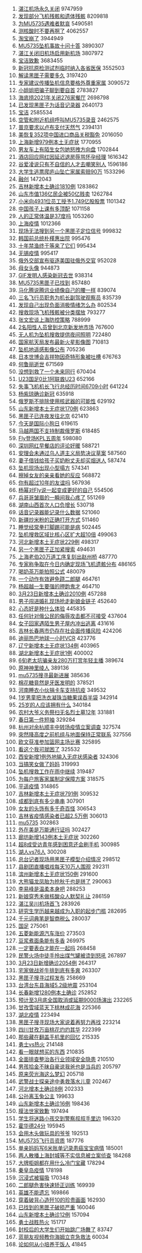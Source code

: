 1. [湛江机场永久关闭](https://s.weibo.com//weibo?q=%23%E6%B9%9B%E6%B1%9F%E6%9C%BA%E5%9C%BA%E6%B0%B8%E4%B9%85%E5%85%B3%E9%97%AD%23&Refer=top) 9747959
2. [发现部分飞机残骸和遗体残骸](https://s.weibo.com//weibo?q=%23%E5%8F%91%E7%8E%B0%E9%83%A8%E5%88%86%E9%A3%9E%E6%9C%BA%E6%AE%8B%E9%AA%B8%E5%92%8C%E9%81%97%E4%BD%93%E6%AE%8B%E9%AA%B8%23&Refer=top) 8209818
3. [为MU5735遇难者默哀](https://s.weibo.com//weibo?q=%23%E4%B8%BAMU5735%E9%81%87%E9%9A%BE%E8%80%85%E9%BB%98%E5%93%80%23&Refer=top) 5490581
4. [测核酸时不要再啊了](https://s.weibo.com//weibo?q=%23%E6%B5%8B%E6%A0%B8%E9%85%B8%E6%97%B6%E4%B8%8D%E8%A6%81%E5%86%8D%E5%95%8A%E4%BA%86%23&Refer=top) 4062557
5. [淘宝崩了](https://s.weibo.com//weibo?q=%23%E6%B7%98%E5%AE%9D%E5%B4%A9%E4%BA%86%23&Refer=top) 3944949
6. [MU5735坠机事故十问十答](https://s.weibo.com//weibo?q=%23MU5735%E5%9D%A0%E6%9C%BA%E4%BA%8B%E6%95%85%E5%8D%81%E9%97%AE%E5%8D%81%E7%AD%94%23&Refer=top) 3890307
7. [湛江关闭旧机场启用新机场](https://s.weibo.com//weibo?q=%23%E6%B9%9B%E6%B1%9F%E5%85%B3%E9%97%AD%E6%97%A7%E6%9C%BA%E5%9C%BA%E5%90%AF%E7%94%A8%E6%96%B0%E6%9C%BA%E5%9C%BA%23&Refer=top) 3807972
8. [宝洁致歉](https://s.weibo.com//weibo?q=%23%E5%AE%9D%E6%B4%81%E8%87%B4%E6%AD%89%23&Refer=top) 3683455
9. [新冠抗原检测试剂临时纳入各省医保](https://s.weibo.com//weibo?q=%23%E6%96%B0%E5%86%A0%E6%8A%97%E5%8E%9F%E6%A3%80%E6%B5%8B%E8%AF%95%E5%89%82%E4%B8%B4%E6%97%B6%E7%BA%B3%E5%85%A5%E5%90%84%E7%9C%81%E5%8C%BB%E4%BF%9D%23&Refer=top) 3552503
10. [解读黑匣子需要多久](https://s.weibo.com//weibo?q=%23%E8%A7%A3%E8%AF%BB%E9%BB%91%E5%8C%A3%E5%AD%90%E9%9C%80%E8%A6%81%E5%A4%9A%E4%B9%85%23&Refer=top) 3197420
11. [专家建议传播坠机信息要格外尊重家属](https://s.weibo.com//weibo?q=%23%E4%B8%93%E5%AE%B6%E5%BB%BA%E8%AE%AE%E4%BC%A0%E6%92%AD%E5%9D%A0%E6%9C%BA%E4%BF%A1%E6%81%AF%E8%A6%81%E6%A0%BC%E5%A4%96%E5%B0%8A%E9%87%8D%E5%AE%B6%E5%B1%9E%23&Refer=top) 3090572
12. [小姐姐把骗子聊到要自首](https://s.weibo.com//weibo?q=%23%E5%B0%8F%E5%A7%90%E5%A7%90%E6%8A%8A%E9%AA%97%E5%AD%90%E8%81%8A%E5%88%B0%E8%A6%81%E8%87%AA%E9%A6%96%23&Refer=top) 2783827
13. [海底捞2021年关闭276家餐厅](https://s.weibo.com//weibo?q=%23%E6%B5%B7%E5%BA%95%E6%8D%9E2021%E5%B9%B4%E5%85%B3%E9%97%AD276%E5%AE%B6%E9%A4%90%E5%8E%85%23&Refer=top) 2698798
14. [已发现黑匣子为话音记录器](https://s.weibo.com//weibo?q=%23%E5%B7%B2%E5%8F%91%E7%8E%B0%E9%BB%91%E5%8C%A3%E5%AD%90%E4%B8%BA%E8%AF%9D%E9%9F%B3%E8%AE%B0%E5%BD%95%E5%99%A8%23&Refer=top) 2640173
15. [宝洁](https://s.weibo.com//weibo?q=%E5%AE%9D%E6%B4%81&Refer=top) 2585534
16. [空管和附近机组呼叫MU5735录音](https://s.weibo.com//weibo?q=%23%E7%A9%BA%E7%AE%A1%E5%92%8C%E9%99%84%E8%BF%91%E6%9C%BA%E7%BB%84%E5%91%BC%E5%8F%ABMU5735%E5%BD%95%E9%9F%B3%23&Refer=top) 2462575
17. [普京要求以卢布支付天然气](https://s.weibo.com//weibo?q=%23%E6%99%AE%E4%BA%AC%E8%A6%81%E6%B1%82%E4%BB%A5%E5%8D%A2%E5%B8%83%E6%94%AF%E4%BB%98%E5%A4%A9%E7%84%B6%E6%B0%94%23&Refer=top) 2394131
18. [美恢复352项中国进口商品关税豁免](https://s.weibo.com//weibo?q=%23%E7%BE%8E%E6%81%A2%E5%A4%8D352%E9%A1%B9%E4%B8%AD%E5%9B%BD%E8%BF%9B%E5%8F%A3%E5%95%86%E5%93%81%E5%85%B3%E7%A8%8E%E8%B1%81%E5%85%8D%23&Refer=top) 2016050
19. [上海新增979例本土无症状](https://s.weibo.com//weibo?q=%23%E4%B8%8A%E6%B5%B7%E6%96%B0%E5%A2%9E979%E4%BE%8B%E6%9C%AC%E5%9C%9F%E6%97%A0%E7%97%87%E7%8A%B6%23&Refer=top) 1770955
20. [男友车上有陌生女包她怒拽方向盘](https://s.weibo.com//weibo?q=%23%E7%94%B7%E5%8F%8B%E8%BD%A6%E4%B8%8A%E6%9C%89%E9%99%8C%E7%94%9F%E5%A5%B3%E5%8C%85%E5%A5%B9%E6%80%92%E6%8B%BD%E6%96%B9%E5%90%91%E7%9B%98%23&Refer=top) 1702844
21. [酒店回应网红因延迟退房辱骂怀孕经理](https://s.weibo.com//weibo?q=%23%E9%85%92%E5%BA%97%E5%9B%9E%E5%BA%94%E7%BD%91%E7%BA%A2%E5%9B%A0%E5%BB%B6%E8%BF%9F%E9%80%80%E6%88%BF%E8%BE%B1%E9%AA%82%E6%80%80%E5%AD%95%E7%BB%8F%E7%90%86%23&Refer=top) 1616342
22. [谷爱凌说只有不自信的人才去嘲笑别人](https://s.weibo.com//weibo?q=%23%E8%B0%B7%E7%88%B1%E5%87%8C%E8%AF%B4%E5%8F%AA%E6%9C%89%E4%B8%8D%E8%87%AA%E4%BF%A1%E7%9A%84%E4%BA%BA%E6%89%8D%E5%8E%BB%E5%98%B2%E7%AC%91%E5%88%AB%E4%BA%BA%23&Refer=top) 1596186
23. [大学生逃票爬庐山坠亡家属索赔90万](https://s.weibo.com//weibo?q=%23%E5%A4%A7%E5%AD%A6%E7%94%9F%E9%80%83%E7%A5%A8%E7%88%AC%E5%BA%90%E5%B1%B1%E5%9D%A0%E4%BA%A1%E5%AE%B6%E5%B1%9E%E7%B4%A2%E8%B5%9490%E4%B8%87%23&Refer=top) 1533296
24. [融创](https://s.weibo.com//weibo?q=%E8%9E%8D%E5%88%9B&Refer=top) 1472043
25. [吉林新增本土确诊1810例](https://s.weibo.com//weibo?q=%23%E5%90%89%E6%9E%97%E6%96%B0%E5%A2%9E%E6%9C%AC%E5%9C%9F%E7%A1%AE%E8%AF%8A1810%E4%BE%8B%23&Refer=top) 1283862
26. [山东市值136亿民企被50亿贱卖](https://s.weibo.com//weibo?q=%23%E5%B1%B1%E4%B8%9C%E5%B8%82%E5%80%BC136%E4%BA%BF%E6%B0%91%E4%BC%81%E8%A2%AB50%E4%BA%BF%E8%B4%B1%E5%8D%96%23&Refer=top) 1262784
27. [小米向4931位员工授予1.749亿股股票](https://s.weibo.com//weibo?q=%23%E5%B0%8F%E7%B1%B3%E5%90%914931%E4%BD%8D%E5%91%98%E5%B7%A5%E6%8E%88%E4%BA%881.749%E4%BA%BF%E8%82%A1%E8%82%A1%E7%A5%A8%23&Refer=top) 1101342
28. [中国孩子上课有多顶配](https://s.weibo.com//weibo?q=%23%E4%B8%AD%E5%9B%BD%E5%AD%A9%E5%AD%90%E4%B8%8A%E8%AF%BE%E6%9C%89%E5%A4%9A%E9%A1%B6%E9%85%8D%23&Refer=top) 1071158
29. [人的正常体温是37度吗](https://s.weibo.com//weibo?q=%23%E4%BA%BA%E7%9A%84%E6%AD%A3%E5%B8%B8%E4%BD%93%E6%B8%A9%E6%98%AF37%E5%BA%A6%E5%90%97%23&Refer=top) 1053260
30. [上海疫情](https://s.weibo.com//weibo?q=%E4%B8%8A%E6%B5%B7%E7%96%AB%E6%83%85&Refer=top) 1012366
31. [现场无法搜到另一个黑匣子定位信号](https://s.weibo.com//weibo?q=%23%E7%8E%B0%E5%9C%BA%E6%97%A0%E6%B3%95%E6%90%9C%E5%88%B0%E5%8F%A6%E4%B8%80%E4%B8%AA%E9%BB%91%E5%8C%A3%E5%AD%90%E5%AE%9A%E4%BD%8D%E4%BF%A1%E5%8F%B7%23&Refer=top) 999832
32. [韩国前总统朴槿惠出院](https://s.weibo.com//weibo?q=%23%E9%9F%A9%E5%9B%BD%E5%89%8D%E6%80%BB%E7%BB%9F%E6%9C%B4%E6%A7%BF%E6%83%A0%E5%87%BA%E9%99%A2%23&Refer=top) 995476
33. [十年禁渔终于等来了它们](https://s.weibo.com//weibo?q=%23%E5%8D%81%E5%B9%B4%E7%A6%81%E6%B8%94%E7%BB%88%E4%BA%8E%E7%AD%89%E6%9D%A5%E4%BA%86%E5%AE%83%E4%BB%AC%23&Refer=top) 995434
34. [无锡疫情](https://s.weibo.com//weibo?q=%23%E6%97%A0%E9%94%A1%E7%96%AB%E6%83%85%23&Refer=top) 995417
35. [俄外交部宣布驱逐美国驻俄外交官](https://s.weibo.com//weibo?q=%23%E4%BF%84%E5%A4%96%E4%BA%A4%E9%83%A8%E5%AE%A3%E5%B8%83%E9%A9%B1%E9%80%90%E7%BE%8E%E5%9B%BD%E9%A9%BB%E4%BF%84%E5%A4%96%E4%BA%A4%E5%AE%98%23&Refer=top) 952028
36. [母女头像](https://s.weibo.com//weibo?q=%E6%AF%8D%E5%A5%B3%E5%A4%B4%E5%83%8F&Refer=top) 944873
37. [GIF发明人感染新冠去世](https://s.weibo.com//weibo?q=%23GIF%E5%8F%91%E6%98%8E%E4%BA%BA%E6%84%9F%E6%9F%93%E6%96%B0%E5%86%A0%E5%8E%BB%E4%B8%96%23&Refer=top) 938314
38. [MU5735黑匣子已找到](https://s.weibo.com//weibo?q=%23MU5735%E9%BB%91%E5%8C%A3%E5%AD%90%E5%B7%B2%E6%89%BE%E5%88%B0%23&Refer=top) 857480
39. [马化腾说腾讯业绩像自己的腰一样](https://s.weibo.com//weibo?q=%23%E9%A9%AC%E5%8C%96%E8%85%BE%E8%AF%B4%E8%85%BE%E8%AE%AF%E4%B8%9A%E7%BB%A9%E5%83%8F%E8%87%AA%E5%B7%B1%E7%9A%84%E8%85%B0%E4%B8%80%E6%A0%B7%23&Refer=top) 839074
40. [三名飞行员职务为机长副驾驶观察员](https://s.weibo.com//weibo?q=%23%E4%B8%89%E5%90%8D%E9%A3%9E%E8%A1%8C%E5%91%98%E8%81%8C%E5%8A%A1%E4%B8%BA%E6%9C%BA%E9%95%BF%E5%89%AF%E9%A9%BE%E9%A9%B6%E8%A7%82%E5%AF%9F%E5%91%98%23&Refer=top) 835739
41. [发现自己出现负面消极情绪怎么办](https://s.weibo.com//weibo?q=%23%E5%8F%91%E7%8E%B0%E8%87%AA%E5%B7%B1%E5%87%BA%E7%8E%B0%E8%B4%9F%E9%9D%A2%E6%B6%88%E6%9E%81%E6%83%85%E7%BB%AA%E6%80%8E%E4%B9%88%E5%8A%9E%23&Refer=top) 802534
42. [搜救现场飞机残骸被分类摆放](https://s.weibo.com//weibo?q=%23%E6%90%9C%E6%95%91%E7%8E%B0%E5%9C%BA%E9%A3%9E%E6%9C%BA%E6%AE%8B%E9%AA%B8%E8%A2%AB%E5%88%86%E7%B1%BB%E6%91%86%E6%94%BE%23&Refer=top) 793277
43. [张文宏谈上海防控策略](https://s.weibo.com//weibo?q=%23%E5%BC%A0%E6%96%87%E5%AE%8F%E8%B0%88%E4%B8%8A%E6%B5%B7%E9%98%B2%E6%8E%A7%E7%AD%96%E7%95%A5%23&Refer=top) 788999
44. [2名阳性人员曾到北京新发地市场](https://s.weibo.com//weibo?q=%232%E5%90%8D%E9%98%B3%E6%80%A7%E4%BA%BA%E5%91%98%E6%9B%BE%E5%88%B0%E5%8C%97%E4%BA%AC%E6%96%B0%E5%8F%91%E5%9C%B0%E5%B8%82%E5%9C%BA%23&Refer=top) 767600
45. [无人机为坠机搜救提供夜间照明](https://s.weibo.com//weibo?q=%23%E6%97%A0%E4%BA%BA%E6%9C%BA%E4%B8%BA%E5%9D%A0%E6%9C%BA%E6%90%9C%E6%95%91%E6%8F%90%E4%BE%9B%E5%A4%9C%E9%97%B4%E7%85%A7%E6%98%8E%23&Refer=top) 722480
46. [国家航天局发布最新火星影像图](https://s.weibo.com//weibo?q=%23%E5%9B%BD%E5%AE%B6%E8%88%AA%E5%A4%A9%E5%B1%80%E5%8F%91%E5%B8%83%E6%9C%80%E6%96%B0%E7%81%AB%E6%98%9F%E5%BD%B1%E5%83%8F%E5%9B%BE%23&Refer=top) 710813
47. [坠机地遥感影像公布](https://s.weibo.com//weibo?q=%23%E5%9D%A0%E6%9C%BA%E5%9C%B0%E9%81%A5%E6%84%9F%E5%BD%B1%E5%83%8F%E5%85%AC%E5%B8%83%23&Refer=top) 705236
48. [日本世博会吉祥物因奇特形象被吐槽](https://s.weibo.com//weibo?q=%23%E6%97%A5%E6%9C%AC%E4%B8%96%E5%8D%9A%E4%BC%9A%E5%90%89%E7%A5%A5%E7%89%A9%E5%9B%A0%E5%A5%87%E7%89%B9%E5%BD%A2%E8%B1%A1%E8%A2%AB%E5%90%90%E6%A7%BD%23&Refer=top) 676763
49. [何鲁丽逝世](https://s.weibo.com//weibo?q=%23%E4%BD%95%E9%B2%81%E4%B8%BD%E9%80%9D%E4%B8%96%23&Refer=top) 671569
50. [没想到救了一个未来同行](https://s.weibo.com//weibo?q=%23%E6%B2%A1%E6%83%B3%E5%88%B0%E6%95%91%E4%BA%86%E4%B8%80%E4%B8%AA%E6%9C%AA%E6%9D%A5%E5%90%8C%E8%A1%8C%23&Refer=top) 670404
51. [U23国足0比1阿联酋U23](https://s.weibo.com//weibo?q=%23U23%E5%9B%BD%E8%B6%B30%E6%AF%941%E9%98%BF%E8%81%94%E9%85%8BU23%23&Refer=top) 652166
52. [失事飞机机长飞行总经历时间6709小时](https://s.weibo.com//weibo?q=%23%E5%A4%B1%E4%BA%8B%E9%A3%9E%E6%9C%BA%E6%9C%BA%E9%95%BF%E9%A3%9E%E8%A1%8C%E6%80%BB%E7%BB%8F%E5%8E%86%E6%97%B6%E9%97%B46709%E5%B0%8F%E6%97%B6%23&Refer=top) 641224
53. [杨紫琼确诊新冠](https://s.weibo.com//weibo?q=%23%E6%9D%A8%E7%B4%AB%E7%90%BC%E7%A1%AE%E8%AF%8A%E6%96%B0%E5%86%A0%23&Refer=top) 635918
54. [俄罗斯不排除使用核武器的可能性](https://s.weibo.com//weibo?q=%23%E4%BF%84%E7%BD%97%E6%96%AF%E4%B8%8D%E6%8E%92%E9%99%A4%E4%BD%BF%E7%94%A8%E6%A0%B8%E6%AD%A6%E5%99%A8%E7%9A%84%E5%8F%AF%E8%83%BD%E6%80%A7%23&Refer=top) 629192
55. [山东新增本土无症状170例](https://s.weibo.com//weibo?q=%23%E5%B1%B1%E4%B8%9C%E6%96%B0%E5%A2%9E%E6%9C%AC%E5%9C%9F%E6%97%A0%E7%97%87%E7%8A%B6170%E4%BE%8B%23&Refer=top) 623863
56. [黑匣子已连夜发往北京](https://s.weibo.com//weibo?q=%23%E9%BB%91%E5%8C%A3%E5%AD%90%E5%B7%B2%E8%BF%9E%E5%A4%9C%E5%8F%91%E5%BE%80%E5%8C%97%E4%BA%AC%23&Refer=top) 621410
57. [今天是国际小狗日](https://s.weibo.com//weibo?q=%23%E4%BB%8A%E5%A4%A9%E6%98%AF%E5%9B%BD%E9%99%85%E5%B0%8F%E7%8B%97%E6%97%A5%23&Refer=top) 619615
58. [马越两国不支持制裁俄罗斯](https://s.weibo.com//weibo?q=%23%E9%A9%AC%E8%B6%8A%E4%B8%A4%E5%9B%BD%E4%B8%8D%E6%94%AF%E6%8C%81%E5%88%B6%E8%A3%81%E4%BF%84%E7%BD%97%E6%96%AF%23&Refer=top) 618485
59. [Fly登场KPL五周年](https://s.weibo.com//weibo?q=%23Fly%E7%99%BB%E5%9C%BAKPL%E4%BA%94%E5%91%A8%E5%B9%B4%23&Refer=top) 598080
60. [深圳网红早餐店的评论好暖](https://s.weibo.com//weibo?q=%23%E6%B7%B1%E5%9C%B3%E7%BD%91%E7%BA%A2%E6%97%A9%E9%A4%90%E5%BA%97%E7%9A%84%E8%AF%84%E8%AE%BA%E5%A5%BD%E6%9A%96%23&Refer=top) 588721
61. [安理会未通过乌人道主义局势决议草案](https://s.weibo.com//weibo?q=%23%E5%AE%89%E7%90%86%E4%BC%9A%E6%9C%AA%E9%80%9A%E8%BF%87%E4%B9%8C%E4%BA%BA%E9%81%93%E4%B8%BB%E4%B9%89%E5%B1%80%E5%8A%BF%E5%86%B3%E8%AE%AE%E8%8D%89%E6%A1%88%23&Refer=top) 587560
62. [妻子借钱给孩子买奶粉丈夫却买烟送人](https://s.weibo.com//weibo?q=%23%E5%A6%BB%E5%AD%90%E5%80%9F%E9%92%B1%E7%BB%99%E5%AD%A9%E5%AD%90%E4%B9%B0%E5%A5%B6%E7%B2%89%E4%B8%88%E5%A4%AB%E5%8D%B4%E4%B9%B0%E7%83%9F%E9%80%81%E4%BA%BA%23&Refer=top) 587474
63. [坠机现场出现小型塌方](https://s.weibo.com//weibo?q=%23%E5%9D%A0%E6%9C%BA%E7%8E%B0%E5%9C%BA%E5%87%BA%E7%8E%B0%E5%B0%8F%E5%9E%8B%E5%A1%8C%E6%96%B9%23&Refer=top) 574341
64. [擦掉女友的亲亲看她的反应](https://s.weibo.com//weibo?q=%23%E6%93%A6%E6%8E%89%E5%A5%B3%E5%8F%8B%E7%9A%84%E4%BA%B2%E4%BA%B2%E7%9C%8B%E5%A5%B9%E7%9A%84%E5%8F%8D%E5%BA%94%23&Refer=top) 568872
65. [你有超过10年的友谊吗](https://s.weibo.com//weibo?q=%23%E4%BD%A0%E6%9C%89%E8%B6%85%E8%BF%8710%E5%B9%B4%E7%9A%84%E5%8F%8B%E8%B0%8A%E5%90%97%23&Refer=top) 567936
66. [杨幂对Fly说一起变成更好的自己](https://s.weibo.com//weibo?q=%23%E6%9D%A8%E5%B9%82%E5%AF%B9Fly%E8%AF%B4%E4%B8%80%E8%B5%B7%E5%8F%98%E6%88%90%E6%9B%B4%E5%A5%BD%E7%9A%84%E8%87%AA%E5%B7%B1%23&Refer=top) 554506
67. [兵哥哥皱眉的一瞬间我心疼了](https://s.weibo.com//weibo?q=%23%E5%85%B5%E5%93%A5%E5%93%A5%E7%9A%B1%E7%9C%89%E7%9A%84%E4%B8%80%E7%9E%AC%E9%97%B4%E6%88%91%E5%BF%83%E7%96%BC%E4%BA%86%23&Refer=top) 551269
68. [湖南山西首次人口负增长](https://s.weibo.com//weibo?q=%23%E6%B9%96%E5%8D%97%E5%B1%B1%E8%A5%BF%E9%A6%96%E6%AC%A1%E4%BA%BA%E5%8F%A3%E8%B4%9F%E5%A2%9E%E9%95%BF%23&Refer=top) 530718
69. [话音记录器能记录什么数据](https://s.weibo.com//weibo?q=%23%E8%AF%9D%E9%9F%B3%E8%AE%B0%E5%BD%95%E5%99%A8%E8%83%BD%E8%AE%B0%E5%BD%95%E4%BB%80%E4%B9%88%E6%95%B0%E6%8D%AE%23&Refer=top) 521060
70. [新疆炒米粉的正确打开方式](https://s.weibo.com//weibo?q=%23%E6%96%B0%E7%96%86%E7%82%92%E7%B1%B3%E7%B2%89%E7%9A%84%E6%AD%A3%E7%A1%AE%E6%89%93%E5%BC%80%E6%96%B9%E5%BC%8F%23&Refer=top) 511460
71. [睡觉经常拳打脚踢可能是病](https://s.weibo.com//weibo?q=%23%E7%9D%A1%E8%A7%89%E7%BB%8F%E5%B8%B8%E6%8B%B3%E6%89%93%E8%84%9A%E8%B8%A2%E5%8F%AF%E8%83%BD%E6%98%AF%E7%97%85%23&Refer=top) 502445
72. [坠机搜救区域比核心区扩大超10倍](https://s.weibo.com//weibo?q=%23%E5%9D%A0%E6%9C%BA%E6%90%9C%E6%95%91%E5%8C%BA%E5%9F%9F%E6%AF%94%E6%A0%B8%E5%BF%83%E5%8C%BA%E6%89%A9%E5%A4%A7%E8%B6%8510%E5%80%8D%23&Refer=top) 499063
73. [河北新增本土无症状229例](https://s.weibo.com//weibo?q=%23%E6%B2%B3%E5%8C%97%E6%96%B0%E5%A2%9E%E6%9C%AC%E5%9C%9F%E6%97%A0%E7%97%87%E7%8A%B6229%E4%BE%8B%23&Refer=top) 498317
74. [另一个黑匣子正加紧搜索](https://s.weibo.com//weibo?q=%23%E5%8F%A6%E4%B8%80%E4%B8%AA%E9%BB%91%E5%8C%A3%E5%AD%90%E6%AD%A3%E5%8A%A0%E7%B4%A7%E6%90%9C%E7%B4%A2%23&Refer=top) 494631
75. [上海老伯20万道工序复刻出赵州桥](https://s.weibo.com//weibo?q=%23%E4%B8%8A%E6%B5%B7%E8%80%81%E4%BC%AF20%E4%B8%87%E9%81%93%E5%B7%A5%E5%BA%8F%E5%A4%8D%E5%88%BB%E5%87%BA%E8%B5%B5%E5%B7%9E%E6%A1%A5%23&Refer=top) 487770
76. [专家称争取在今日内确定现场飞机遗骸分布](https://s.weibo.com//weibo?q=%23%E4%B8%93%E5%AE%B6%E7%A7%B0%E4%BA%89%E5%8F%96%E5%9C%A8%E4%BB%8A%E6%97%A5%E5%86%85%E7%A1%AE%E5%AE%9A%E7%8E%B0%E5%9C%BA%E9%A3%9E%E6%9C%BA%E9%81%97%E9%AA%B8%E5%88%86%E5%B8%83%23&Refer=top) 486165
77. [喝奶茶万能拍照公式](https://s.weibo.com//weibo?q=%23%E5%96%9D%E5%A5%B6%E8%8C%B6%E4%B8%87%E8%83%BD%E6%8B%8D%E7%85%A7%E5%85%AC%E5%BC%8F%23&Refer=top) 480079
78. [一个动作有效避免跷二郎腿](https://s.weibo.com//weibo?q=%23%E4%B8%80%E4%B8%AA%E5%8A%A8%E4%BD%9C%E6%9C%89%E6%95%88%E9%81%BF%E5%85%8D%E8%B7%B7%E4%BA%8C%E9%83%8E%E8%85%BF%23&Refer=top) 464761
79. [杨超越一生要强的押韵鬼才](https://s.weibo.com//weibo?q=%23%E6%9D%A8%E8%B6%85%E8%B6%8A%E4%B8%80%E7%94%9F%E8%A6%81%E5%BC%BA%E7%9A%84%E6%8A%BC%E9%9F%B5%E9%AC%BC%E6%89%8D%23&Refer=top) 464710
80. [3月23日新增本土确诊2010例](https://s.weibo.com//weibo?q=%233%E6%9C%8823%E6%97%A5%E6%96%B0%E5%A2%9E%E6%9C%AC%E5%9C%9F%E7%A1%AE%E8%AF%8A2010%E4%BE%8B%23&Refer=top) 457288
81. [男子闯进婚礼现场抢走新娘金链子](https://s.weibo.com//weibo?q=%23%E7%94%B7%E5%AD%90%E9%97%AF%E8%BF%9B%E5%A9%9A%E7%A4%BC%E7%8E%B0%E5%9C%BA%E6%8A%A2%E8%B5%B0%E6%96%B0%E5%A8%98%E9%87%91%E9%93%BE%E5%AD%90%23&Refer=top) 452640
82. [心态好是种什么体验](https://s.weibo.com//weibo?q=%23%E5%BF%83%E6%80%81%E5%A5%BD%E6%98%AF%E7%A7%8D%E4%BB%80%E4%B9%88%E4%BD%93%E9%AA%8C%23&Refer=top) 445835
83. [任何针对俄公民的侮辱攻击都不可接受](https://s.weibo.com//weibo?q=%23%E4%BB%BB%E4%BD%95%E9%92%88%E5%AF%B9%E4%BF%84%E5%85%AC%E6%B0%91%E7%9A%84%E4%BE%AE%E8%BE%B1%E6%94%BB%E5%87%BB%E9%83%BD%E4%B8%8D%E5%8F%AF%E6%8E%A5%E5%8F%97%23&Refer=top) 437604
84. [女子回家遇陌生男子屋内冲出逃离](https://s.weibo.com//weibo?q=%23%E5%A5%B3%E5%AD%90%E5%9B%9E%E5%AE%B6%E9%81%87%E9%99%8C%E7%94%9F%E7%94%B7%E5%AD%90%E5%B1%8B%E5%86%85%E5%86%B2%E5%87%BA%E9%80%83%E7%A6%BB%23&Refer=top) 431616
85. [吉林长春两市仍存在社会面传播风险](https://s.weibo.com//weibo?q=%23%E5%90%89%E6%9E%97%E9%95%BF%E6%98%A5%E4%B8%A4%E5%B8%82%E4%BB%8D%E5%AD%98%E5%9C%A8%E7%A4%BE%E4%BC%9A%E9%9D%A2%E4%BC%A0%E6%92%AD%E9%A3%8E%E9%99%A9%23&Refer=top) 424206
86. [迪丽热巴地球一小时VCR](https://s.weibo.com//weibo?q=%23%E8%BF%AA%E4%B8%BD%E7%83%AD%E5%B7%B4%E5%9C%B0%E7%90%83%E4%B8%80%E5%B0%8F%E6%97%B6VCR%23&Refer=top) 423776
87. [辽宁新增本土无症状134例](https://s.weibo.com//weibo?q=%23%E8%BE%BD%E5%AE%81%E6%96%B0%E5%A2%9E%E6%9C%AC%E5%9C%9F%E6%97%A0%E7%97%87%E7%8A%B6134%E4%BE%8B%23&Refer=top) 403965
88. [湖北新增本土无症状1例](https://s.weibo.com//weibo?q=%23%E6%B9%96%E5%8C%97%E6%96%B0%E5%A2%9E%E6%9C%AC%E5%9C%9F%E6%97%A0%E7%97%87%E7%8A%B61%E4%BE%8B%23&Refer=top) 400002
89. [6旬老太坑骗亲友280万打赏年轻主播](https://s.weibo.com//weibo?q=%236%E6%97%AC%E8%80%81%E5%A4%AA%E5%9D%91%E9%AA%97%E4%BA%B2%E5%8F%8B280%E4%B8%87%E6%89%93%E8%B5%8F%E5%B9%B4%E8%BD%BB%E4%B8%BB%E6%92%AD%23&Refer=top) 389674
90. [原神神里绫人](https://s.weibo.com//weibo?q=%23%E5%8E%9F%E7%A5%9E%E7%A5%9E%E9%87%8C%E7%BB%AB%E4%BA%BA%23&Refer=top) 389136
91. [mu5735搜寻最新进展](https://s.weibo.com//weibo?q=%23mu5735%E6%90%9C%E5%AF%BB%E6%9C%80%E6%96%B0%E8%BF%9B%E5%B1%95%23&Refer=top) 385636
92. [棉花糖竟然是牙医发明的](https://s.weibo.com//weibo?q=%23%E6%A3%89%E8%8A%B1%E7%B3%96%E7%AB%9F%E7%84%B6%E6%98%AF%E7%89%99%E5%8C%BB%E5%8F%91%E6%98%8E%E7%9A%84%23&Refer=top) 378521
93. [河南睡衣小伙捐卡车支持抗疫](https://s.weibo.com//weibo?q=%23%E6%B2%B3%E5%8D%97%E7%9D%A1%E8%A1%A3%E5%B0%8F%E4%BC%99%E6%8D%90%E5%8D%A1%E8%BD%A6%E6%94%AF%E6%8C%81%E6%8A%97%E7%96%AB%23&Refer=top) 349532
94. [1岁男童把洗衣凝珠当糖果误吞半袋](https://s.weibo.com//weibo?q=%231%E5%B2%81%E7%94%B7%E7%AB%A5%E6%8A%8A%E6%B4%97%E8%A1%A3%E5%87%9D%E7%8F%A0%E5%BD%93%E7%B3%96%E6%9E%9C%E8%AF%AF%E5%90%9E%E5%8D%8A%E8%A2%8B%23&Refer=top) 342914
95. [25岁的人应该拥有什么](https://s.weibo.com//weibo?q=%2325%E5%B2%81%E7%9A%84%E4%BA%BA%E5%BA%94%E8%AF%A5%E6%8B%A5%E6%9C%89%E4%BB%80%E4%B9%88%23&Refer=top) 340184
96. [农村大爷义务祭扫无名烈士墓12年](https://s.weibo.com//weibo?q=%23%E5%86%9C%E6%9D%91%E5%A4%A7%E7%88%B7%E4%B9%89%E5%8A%A1%E7%A5%AD%E6%89%AB%E6%97%A0%E5%90%8D%E7%83%88%E5%A3%AB%E5%A2%9312%E5%B9%B4%23&Refer=top) 331881
97. [春日第一件短袖](https://s.weibo.com//weibo?q=%23%E6%98%A5%E6%97%A5%E7%AC%AC%E4%B8%80%E4%BB%B6%E7%9F%AD%E8%A2%96%23&Refer=top) 329284
98. [杭州对余杭顺丰中转场疫情立案调查](https://s.weibo.com//weibo?q=%23%E6%9D%AD%E5%B7%9E%E5%AF%B9%E4%BD%99%E6%9D%AD%E9%A1%BA%E4%B8%B0%E4%B8%AD%E8%BD%AC%E5%9C%BA%E7%96%AB%E6%83%85%E7%AB%8B%E6%A1%88%E8%B0%83%E6%9F%A5%23&Refer=top) 327574
99. [突然降高度之前机组与地面保持正常联系](https://s.weibo.com//weibo?q=%23%E7%AA%81%E7%84%B6%E9%99%8D%E9%AB%98%E5%BA%A6%E4%B9%8B%E5%89%8D%E6%9C%BA%E7%BB%84%E4%B8%8E%E5%9C%B0%E9%9D%A2%E4%BF%9D%E6%8C%81%E6%AD%A3%E5%B8%B8%E8%81%94%E7%B3%BB%23&Refer=top) 327556
100. [欧文获准参加篮网主场比赛](https://s.weibo.com//weibo?q=%23%E6%AC%A7%E6%96%87%E8%8E%B7%E5%87%86%E5%8F%82%E5%8A%A0%E7%AF%AE%E7%BD%91%E4%B8%BB%E5%9C%BA%E6%AF%94%E8%B5%9B%23&Refer=top) 325895
101. [看这个我可就困了](https://s.weibo.com//weibo?q=%23%E7%9C%8B%E8%BF%99%E4%B8%AA%E6%88%91%E5%8F%AF%E5%B0%B1%E5%9B%B0%E4%BA%86%23&Refer=top) 325532
102. [西安新增1例外地输入无症状感染者](https://s.weibo.com//weibo?q=%23%E8%A5%BF%E5%AE%89%E6%96%B0%E5%A2%9E1%E4%BE%8B%E5%A4%96%E5%9C%B0%E8%BE%93%E5%85%A5%E6%97%A0%E7%97%87%E7%8A%B6%E6%84%9F%E6%9F%93%E8%80%85%23&Refer=top) 324306
103. [当搞笑女做了妈妈](https://s.weibo.com//weibo?q=%23%E5%BD%93%E6%90%9E%E7%AC%91%E5%A5%B3%E5%81%9A%E4%BA%86%E5%A6%88%E5%A6%88%23&Refer=top) 319993
104. [坠机搜救工作在雨中继续](https://s.weibo.com//weibo?q=%23%E5%9D%A0%E6%9C%BA%E6%90%9C%E6%95%91%E5%B7%A5%E4%BD%9C%E5%9C%A8%E9%9B%A8%E4%B8%AD%E7%BB%A7%E7%BB%AD%23&Refer=top) 319487
105. [为每户旅客家属制定保障方案](https://s.weibo.com//weibo?q=%23%E4%B8%BA%E6%AF%8F%E6%88%B7%E6%97%85%E5%AE%A2%E5%AE%B6%E5%B1%9E%E5%88%B6%E5%AE%9A%E4%BF%9D%E9%9A%9C%E6%96%B9%E6%A1%88%23&Refer=top) 318575
106. [平遥疫情](https://s.weibo.com//weibo?q=%E5%B9%B3%E9%81%A5%E7%96%AB%E6%83%85&Refer=top) 314865
107. [吉林新增本土无症状791例](https://s.weibo.com//weibo?q=%23%E5%90%89%E6%9E%97%E6%96%B0%E5%A2%9E%E6%9C%AC%E5%9C%9F%E6%97%A0%E7%97%87%E7%8A%B6791%E4%BE%8B%23&Refer=top) 309532
108. [成都到底有多少串串](https://s.weibo.com//weibo?q=%23%E6%88%90%E9%83%BD%E5%88%B0%E5%BA%95%E6%9C%89%E5%A4%9A%E5%B0%91%E4%B8%B2%E4%B8%B2%23&Refer=top) 307901
109. [女友的头饰有多千奇百怪](https://s.weibo.com//weibo?q=%23%E5%A5%B3%E5%8F%8B%E7%9A%84%E5%A4%B4%E9%A5%B0%E6%9C%89%E5%A4%9A%E5%8D%83%E5%A5%87%E7%99%BE%E6%80%AA%23&Refer=top) 306543
110. [吉林省疫情感染者已超2.5万例](https://s.weibo.com//weibo?q=%23%E5%90%89%E6%9E%97%E7%9C%81%E7%96%AB%E6%83%85%E6%84%9F%E6%9F%93%E8%80%85%E5%B7%B2%E8%B6%852.5%E4%B8%87%E4%BE%8B%23&Refer=top) 306013
111. [mu5735](https://s.weibo.com//weibo?q=%23mu5735%23&Refer=top) 302863
112. [外在美是万能通行证吗](https://s.weibo.com//weibo?q=%23%E5%A4%96%E5%9C%A8%E7%BE%8E%E6%98%AF%E4%B8%87%E8%83%BD%E9%80%9A%E8%A1%8C%E8%AF%81%E5%90%97%23&Refer=top) 302427
113. [廊坊新增143例本土无症状](https://s.weibo.com//weibo?q=%23%E5%BB%8A%E5%9D%8A%E6%96%B0%E5%A2%9E143%E4%BE%8B%E6%9C%AC%E5%9C%9F%E6%97%A0%E7%97%87%E7%8A%B6%23&Refer=top) 302260
114. [超8成受访青年感到困意还会刷手机](https://s.weibo.com//weibo?q=%23%E8%B6%858%E6%88%90%E5%8F%97%E8%AE%BF%E9%9D%92%E5%B9%B4%E6%84%9F%E5%88%B0%E5%9B%B0%E6%84%8F%E8%BF%98%E4%BC%9A%E5%88%B7%E6%89%8B%E6%9C%BA%23&Refer=top) 300985
115. [湖人vs76人](https://s.weibo.com//weibo?q=%23%E6%B9%96%E4%BA%BAvs76%E4%BA%BA%23&Refer=top) 300208
116. [总台记者现场用黑匣子模型介绍情况](https://s.weibo.com//weibo?q=%23%E6%80%BB%E5%8F%B0%E8%AE%B0%E8%80%85%E7%8E%B0%E5%9C%BA%E7%94%A8%E9%BB%91%E5%8C%A3%E5%AD%90%E6%A8%A1%E5%9E%8B%E4%BB%8B%E7%BB%8D%E6%83%85%E5%86%B5%23&Refer=top) 298512
117. [县剧团直播唱戏每天10万人围观](https://s.weibo.com//weibo?q=%23%E5%8E%BF%E5%89%A7%E5%9B%A2%E7%9B%B4%E6%92%AD%E5%94%B1%E6%88%8F%E6%AF%8F%E5%A4%A910%E4%B8%87%E4%BA%BA%E5%9B%B4%E8%A7%82%23&Refer=top) 292311
118. [滨州新增本土无症状150例](https://s.weibo.com//weibo?q=%23%E6%BB%A8%E5%B7%9E%E6%96%B0%E5%A2%9E%E6%9C%AC%E5%9C%9F%E6%97%A0%E7%97%87%E7%8A%B6150%E4%BE%8B%23&Refer=top) 291600
119. [大熊猫龙凤胎为抢秋千也是拼了](https://s.weibo.com//weibo?q=%23%E5%A4%A7%E7%86%8A%E7%8C%AB%E9%BE%99%E5%87%A4%E8%83%8E%E4%B8%BA%E6%8A%A2%E7%A7%8B%E5%8D%83%E4%B9%9F%E6%98%AF%E6%8B%BC%E4%BA%86%23&Refer=top) 290063
120. [李易峰是温柔本身吧](https://s.weibo.com//weibo?q=%23%E6%9D%8E%E6%98%93%E5%B3%B0%E6%98%AF%E6%B8%A9%E6%9F%94%E6%9C%AC%E8%BA%AB%E5%90%A7%23&Refer=top) 288253
121. [新娘穿秀禾做核酸众人默契礼让](https://s.weibo.com//weibo?q=%23%E6%96%B0%E5%A8%98%E7%A9%BF%E7%A7%80%E7%A6%BE%E5%81%9A%E6%A0%B8%E9%85%B8%E4%BC%97%E4%BA%BA%E9%BB%98%E5%A5%91%E7%A4%BC%E8%AE%A9%23&Refer=top) 286159
122. [湛江吴川机场首飞](https://s.weibo.com//weibo?q=%23%E6%B9%9B%E6%B1%9F%E5%90%B4%E5%B7%9D%E6%9C%BA%E5%9C%BA%E9%A6%96%E9%A3%9E%23&Refer=top) 283926
123. [研究生学历越来越成为入职的起步门槛](https://s.weibo.com//weibo?q=%23%E7%A0%94%E7%A9%B6%E7%94%9F%E5%AD%A6%E5%8E%86%E8%B6%8A%E6%9D%A5%E8%B6%8A%E6%88%90%E4%B8%BA%E5%85%A5%E8%81%8C%E7%9A%84%E8%B5%B7%E6%AD%A5%E9%97%A8%E6%A7%9B%23&Refer=top) 282695
124. [千元词典笔是智商税么](https://s.weibo.com//weibo?q=%23%E5%8D%83%E5%85%83%E8%AF%8D%E5%85%B8%E7%AC%94%E6%98%AF%E6%99%BA%E5%95%86%E7%A8%8E%E4%B9%88%23&Refer=top) 280037
125. [国足](https://s.weibo.com//weibo?q=%E5%9B%BD%E8%B6%B3&Refer=top) 275061
126. [五菱新能源汽车涨价](https://s.weibo.com//weibo?q=%23%E4%BA%94%E8%8F%B1%E6%96%B0%E8%83%BD%E6%BA%90%E6%B1%BD%E8%BD%A6%E6%B6%A8%E4%BB%B7%23&Refer=top) 273503
127. [豆浆煮面条能有多香](https://s.weibo.com//weibo?q=%23%E8%B1%86%E6%B5%86%E7%85%AE%E9%9D%A2%E6%9D%A1%E8%83%BD%E6%9C%89%E5%A4%9A%E9%A6%99%23&Refer=top) 269975
128. [一定要表白才能在一起吗](https://s.weibo.com//weibo?q=%23%E4%B8%80%E5%AE%9A%E8%A6%81%E8%A1%A8%E7%99%BD%E6%89%8D%E8%83%BD%E5%9C%A8%E4%B8%80%E8%B5%B7%E5%90%97%23&Refer=top) 268458
129. [民警火场中徒手拎出煤气罐被烫到怒吼](https://s.weibo.com//weibo?q=%23%E6%B0%91%E8%AD%A6%E7%81%AB%E5%9C%BA%E4%B8%AD%E5%BE%92%E6%89%8B%E6%8B%8E%E5%87%BA%E7%85%A4%E6%B0%94%E7%BD%90%E8%A2%AB%E7%83%AB%E5%88%B0%E6%80%92%E5%90%BC%23&Refer=top) 267897
130. [3月23日新增确诊2054例](https://s.weibo.com//weibo?q=%233%E6%9C%8823%E6%97%A5%E6%96%B0%E5%A2%9E%E7%A1%AE%E8%AF%8A2054%E4%BE%8B%23&Refer=top) 264317
131. [宅家做战斧牛排到底有多爽](https://s.weibo.com//weibo?q=%23%E5%AE%85%E5%AE%B6%E5%81%9A%E6%88%98%E6%96%A7%E7%89%9B%E6%8E%92%E5%88%B0%E5%BA%95%E6%9C%89%E5%A4%9A%E7%88%BD%23&Refer=top) 263307
132. [黑匣子搜寻过程发布](https://s.weibo.com//weibo?q=%23%E9%BB%91%E5%8C%A3%E5%AD%90%E6%90%9C%E5%AF%BB%E8%BF%87%E7%A8%8B%E5%8F%91%E5%B8%83%23&Refer=top) 258669
133. [台湾台东县海域5.2级地震](https://s.weibo.com//weibo?q=%23%E5%8F%B0%E6%B9%BE%E5%8F%B0%E4%B8%9C%E5%8E%BF%E6%B5%B7%E5%9F%9F5.2%E7%BA%A7%E5%9C%B0%E9%9C%87%23&Refer=top) 253104
134. [长春新增1280例本土确诊](https://s.weibo.com//weibo?q=%23%E9%95%BF%E6%98%A5%E6%96%B0%E5%A2%9E1280%E4%BE%8B%E6%9C%AC%E5%9C%9F%E7%A1%AE%E8%AF%8A%23&Refer=top) 252852
135. [预计至3月底全国取消或延期9000场演出](https://s.weibo.com//weibo?q=%23%E9%A2%84%E8%AE%A1%E8%87%B33%E6%9C%88%E5%BA%95%E5%85%A8%E5%9B%BD%E5%8F%96%E6%B6%88%E6%88%96%E5%BB%B6%E6%9C%9F9000%E5%9C%BA%E6%BC%94%E5%87%BA%23&Refer=top) 232265
136. [甘孜雪域蓝天下桃林成花海](https://s.weibo.com//weibo?q=%23%E7%94%98%E5%AD%9C%E9%9B%AA%E5%9F%9F%E8%93%9D%E5%A4%A9%E4%B8%8B%E6%A1%83%E6%9E%97%E6%88%90%E8%8A%B1%E6%B5%B7%23&Refer=top) 225366
137. [湖北疫情](https://s.weibo.com//weibo?q=%E6%B9%96%E5%8C%97%E7%96%AB%E6%83%85&Refer=top) 223494
138. [黑匣子搜寻现场大家说着再努力再找](https://s.weibo.com//weibo?q=%23%E9%BB%91%E5%8C%A3%E5%AD%90%E6%90%9C%E5%AF%BB%E7%8E%B0%E5%9C%BA%E5%A4%A7%E5%AE%B6%E8%AF%B4%E7%9D%80%E5%86%8D%E5%8A%AA%E5%8A%9B%E5%86%8D%E6%89%BE%23&Refer=top) 223214
139. [四川甘孜万亩桃花灼灼其华](https://s.weibo.com//weibo?q=%23%E5%9B%9B%E5%B7%9D%E7%94%98%E5%AD%9C%E4%B8%87%E4%BA%A9%E6%A1%83%E8%8A%B1%E7%81%BC%E7%81%BC%E5%85%B6%E5%8D%8E%23&Refer=top) 222399
140. [那些藏在翻盖手机里的回忆](https://s.weibo.com//weibo?q=%23%E9%82%A3%E4%BA%9B%E8%97%8F%E5%9C%A8%E7%BF%BB%E7%9B%96%E6%89%8B%E6%9C%BA%E9%87%8C%E7%9A%84%E5%9B%9E%E5%BF%86%23&Refer=top) 215335
141. [勇士vs热火](https://s.weibo.com//weibo?q=%23%E5%8B%87%E5%A3%ABvs%E7%83%AD%E7%81%AB%23&Refer=top) 214148
142. [看一眼就想买的东西](https://s.weibo.com//weibo?q=%23%E7%9C%8B%E4%B8%80%E7%9C%BC%E5%B0%B1%E6%83%B3%E4%B9%B0%E7%9A%84%E4%B8%9C%E8%A5%BF%23&Refer=top) 210835
143. [全面排查整治各行业领域安全隐患](https://s.weibo.com//weibo?q=%23%E5%85%A8%E9%9D%A2%E6%8E%92%E6%9F%A5%E6%95%B4%E6%B2%BB%E5%90%84%E8%A1%8C%E4%B8%9A%E9%A2%86%E5%9F%9F%E5%AE%89%E5%85%A8%E9%9A%90%E6%82%A3%23&Refer=top) 210510
144. [男孩拾金不昧自豪说我爸也是当兵的](https://s.weibo.com//weibo?q=%23%E7%94%B7%E5%AD%A9%E6%8B%BE%E9%87%91%E4%B8%8D%E6%98%A7%E8%87%AA%E8%B1%AA%E8%AF%B4%E6%88%91%E7%88%B8%E4%B9%9F%E6%98%AF%E5%BD%93%E5%85%B5%E7%9A%84%23&Refer=top) 205797
145. [原来荧光海这么梦幻](https://s.weibo.com//weibo?q=%23%E5%8E%9F%E6%9D%A5%E8%8D%A7%E5%85%89%E6%B5%B7%E8%BF%99%E4%B9%88%E6%A2%A6%E5%B9%BB%23&Refer=top) 205718
146. [武警战士探亲途中勇救落水儿童](https://s.weibo.com//weibo?q=%23%E6%AD%A6%E8%AD%A6%E6%88%98%E5%A3%AB%E6%8E%A2%E4%BA%B2%E9%80%94%E4%B8%AD%E5%8B%87%E6%95%91%E8%90%BD%E6%B0%B4%E5%84%BF%E7%AB%A5%23&Refer=top) 202467
147. [河北增本土确诊8例](https://s.weibo.com//weibo?q=%23%E6%B2%B3%E5%8C%97%E5%A2%9E%E6%9C%AC%E5%9C%9F%E7%A1%AE%E8%AF%8A8%E4%BE%8B%23&Refer=top) 202333
148. [公孙离玉兔公主](https://s.weibo.com//weibo?q=%23%E5%85%AC%E5%AD%99%E7%A6%BB%E7%8E%89%E5%85%94%E5%85%AC%E4%B8%BB%23&Refer=top) 199633
149. [山东新增本土确诊16例](https://s.weibo.com//weibo?q=%23%E5%B1%B1%E4%B8%9C%E6%96%B0%E5%A2%9E%E6%9C%AC%E5%9C%9F%E7%A1%AE%E8%AF%8A16%E4%BE%8B%23&Refer=top) 198436
150. [膜法世家致歉](https://s.weibo.com//weibo?q=%23%E8%86%9C%E6%B3%95%E4%B8%96%E5%AE%B6%E8%87%B4%E6%AD%89%23&Refer=top) 197494
151. [学生将迷路小孩交到警察叔叔手里边](https://s.weibo.com//weibo?q=%23%E5%AD%A6%E7%94%9F%E5%B0%86%E8%BF%B7%E8%B7%AF%E5%B0%8F%E5%AD%A9%E4%BA%A4%E5%88%B0%E8%AD%A6%E5%AF%9F%E5%8F%94%E5%8F%94%E6%89%8B%E9%87%8C%E8%BE%B9%23&Refer=top) 196320
152. [霍华德24分](https://s.weibo.com//weibo?q=%23%E9%9C%8D%E5%8D%8E%E5%BE%B724%E5%88%86%23&Refer=top) 195945
153. [会用木头做玩具的爷爷](https://s.weibo.com//weibo?q=%23%E4%BC%9A%E7%94%A8%E6%9C%A8%E5%A4%B4%E5%81%9A%E7%8E%A9%E5%85%B7%E7%9A%84%E7%88%B7%E7%88%B7%23&Refer=top) 192513
154. [MU5735飞行员资质](https://s.weibo.com//weibo?q=%23MU5735%E9%A3%9E%E8%A1%8C%E5%91%98%E8%B5%84%E8%B4%A8%23&Refer=top) 187776
155. [单亲妈妈写6米账单记录患癌宝宝病情](https://s.weibo.com//weibo?q=%E5%8D%95%E4%BA%B2%E5%A6%88%E5%A6%88%E5%86%996%E7%B1%B3%E8%B4%A6%E5%8D%95%E8%AE%B0%E5%BD%95%E6%82%A3%E7%99%8C%E5%AE%9D%E5%AE%9D%E7%97%85%E6%83%85&Refer=top) 185001
156. [两人散播上海封城等不实信息被立案侦查](https://s.weibo.com//weibo?q=%23%E4%B8%A4%E4%BA%BA%E6%95%A3%E6%92%AD%E4%B8%8A%E6%B5%B7%E5%B0%81%E5%9F%8E%E7%AD%89%E4%B8%8D%E5%AE%9E%E4%BF%A1%E6%81%AF%E8%A2%AB%E7%AB%8B%E6%A1%88%E4%BE%A6%E6%9F%A5%23&Refer=top) 184268
157. [大牌柜姐都在用什么冷门宝藏](https://s.weibo.com//weibo?q=%23%E5%A4%A7%E7%89%8C%E6%9F%9C%E5%A7%90%E9%83%BD%E5%9C%A8%E7%94%A8%E4%BB%80%E4%B9%88%E5%86%B7%E9%97%A8%E5%AE%9D%E8%97%8F%23&Refer=top) 178294
158. [秦皇岛疫情](https://s.weibo.com//weibo?q=%E7%A7%A6%E7%9A%87%E5%B2%9B%E7%96%AB%E6%83%85&Refer=top) 178198
159. [沉浸式被猫吸](https://s.weibo.com//weibo?q=%23%E6%B2%89%E6%B5%B8%E5%BC%8F%E8%A2%AB%E7%8C%AB%E5%90%B8%23&Refer=top) 170348
160. [二郎腿危害快速矫正训练](https://s.weibo.com//weibo?q=%23%E4%BA%8C%E9%83%8E%E8%85%BF%E5%8D%B1%E5%AE%B3%E5%BF%AB%E9%80%9F%E7%9F%AB%E6%AD%A3%E8%AE%AD%E7%BB%83%23&Refer=top) 169939
161. [英雄不能遗忘](https://s.weibo.com//weibo?q=%23%E8%8B%B1%E9%9B%84%E4%B8%8D%E8%83%BD%E9%81%97%E5%BF%98%23&Refer=top) 169866
162. [穿着破背心造歼10的珍贵画面](https://s.weibo.com//weibo?q=%23%E7%A9%BF%E7%9D%80%E7%A0%B4%E8%83%8C%E5%BF%83%E9%80%A0%E6%AD%BC10%E7%9A%84%E7%8F%8D%E8%B4%B5%E7%94%BB%E9%9D%A2%23&Refer=top) 162930
163. [已找到的黑匣子破损严重](https://s.weibo.com//weibo?q=%23%E5%B7%B2%E6%89%BE%E5%88%B0%E7%9A%84%E9%BB%91%E5%8C%A3%E5%AD%90%E7%A0%B4%E6%8D%9F%E4%B8%A5%E9%87%8D%23&Refer=top) 160046
164. [山东新增本土确诊12例](https://s.weibo.com//weibo?q=%23%E5%B1%B1%E4%B8%9C%E6%96%B0%E5%A2%9E%E6%9C%AC%E5%9C%9F%E7%A1%AE%E8%AF%8A12%E4%BE%8B%23&Refer=top) 157094
165. [勇士战胜热火](https://s.weibo.com//weibo?q=%23%E5%8B%87%E5%A3%AB%E6%88%98%E8%83%9C%E7%83%AD%E7%81%AB%23&Refer=top) 151717
166. [封校后的大学生们开始跳广场舞了](https://s.weibo.com//weibo?q=%23%E5%B0%81%E6%A0%A1%E5%90%8E%E7%9A%84%E5%A4%A7%E5%AD%A6%E7%94%9F%E4%BB%AC%E5%BC%80%E5%A7%8B%E8%B7%B3%E5%B9%BF%E5%9C%BA%E8%88%9E%E4%BA%86%23&Refer=top) 83747
167. [蓝朋友视频教你海姆立克急救法](https://s.weibo.com//weibo?q=%23%E8%93%9D%E6%9C%8B%E5%8F%8B%E8%A7%86%E9%A2%91%E6%95%99%E4%BD%A0%E6%B5%B7%E5%A7%86%E7%AB%8B%E5%85%8B%E6%80%A5%E6%95%91%E6%B3%95%23&Refer=top) 60034
168. [论如何从小培养干饭人](https://s.weibo.com//weibo?q=%23%E8%AE%BA%E5%A6%82%E4%BD%95%E4%BB%8E%E5%B0%8F%E5%9F%B9%E5%85%BB%E5%B9%B2%E9%A5%AD%E4%BA%BA%23&Refer=top) 41845
